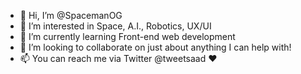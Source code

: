 - 👋 Hi, I’m @SpacemanOG
- 👀 I’m interested in Space, A.I., Robotics, UX/UI
- 🌱 I’m currently learning Front-end web development
- 💞️ I’m looking to collaborate on just about anything I can help with!
- 📫 You can reach me via Twitter @tweetsaad ❤️

<!---
SpacemanOG/SpacemanOG is a ✨ special ✨ repository because its `README.md` (this file) appears on your GitHub profile.
You can click the Preview link to take a look at your changes.
--->
